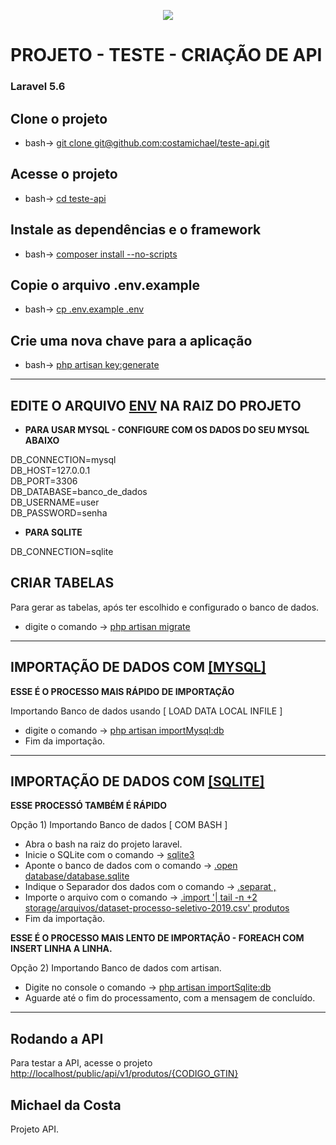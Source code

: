 <p align="center"><img src="https://laravel.com/assets/img/components/logo-laravel.svg"></p>

<p align="center">
<h1>PROJETO - TESTE - CRIAÇÃO DE API</h1>
<h3>Laravel 5.6</h3>
</p>

## Clone o projeto
- bash-> [git clone git@github.com:costamichael/teste-api.git](#) 

## Acesse o projeto
- bash-> [cd teste-api](#)

## Instale as dependências e o framework
- bash-> [composer install --no-scripts](#)

## Copie o arquivo .env.example
- bash-> [cp .env.example .env](#)

## Crie uma nova chave para a aplicação
- bash-> [php artisan key:generate](#)

-----

## EDITE O ARQUIVO [ENV](#) NA RAIZ DO PROJETO

- **PARA USAR MYSQL - CONFIGURE COM OS DADOS DO SEU MYSQL ABAIXO** <br>

DB_CONNECTION=mysql <br>
DB_HOST=127.0.0.1 <br>
DB_PORT=3306 <br>
DB_DATABASE=banco_de_dados <br>
DB_USERNAME=user <br>
DB_PASSWORD=senha <br>

- **PARA SQLITE** <br>

DB_CONNECTION=sqlite <br>

## CRIAR TABELAS

Para gerar as tabelas, após ter escolhido e configurado o banco de dados.
- digite o comando -> [php artisan migrate](#)

------

## IMPORTAÇÃO DE DADOS COM [[MYSQL]](#)
 **ESSE É O PROCESSO MAIS RÁPIDO DE IMPORTAÇÃO**

Importando Banco de dados usando [ LOAD DATA LOCAL INFILE ]

- digite o comando -> [php artisan importMysql:db](#)
- Fim da importação.

------

## IMPORTAÇÃO DE DADOS COM [[SQLITE]](#)
 **ESSE PROCESSÓ TAMBÉM É RÁPIDO**

Opção 1) Importando Banco de dados [ COM BASH ]

- Abra o bash na raiz do projeto laravel.
- Inicie o SQLite com o comando -> [sqlite3](#)
- Aponte o banco de dados com o comando -> [.open database/database.sqlite](#)
- Indique o Separador dos dados com o comando -> [.separat ,](#)
- Importe o arquivo com o comando -> [.import '| tail -n +2 storage/arquivos/dataset-processo-seletivo-2019.csv' produtos](#)
- Fim da importação.

 **ESSE É O PROCESSO MAIS LENTO DE IMPORTAÇÃO - FOREACH COM INSERT LINHA A LINHA.**
 
 Opção 2) Importando Banco de dados com artisan.
- Digite no console o comando -> [php artisan importSqlite:db](#)
- Aguarde até o fim do processamento, com a mensagem de concluído.
------
## Rodando a API

Para testar a API, acesse o projeto [http://localhost/public/api/v1/produtos/{CODIGO_GTIN}](#)

## Michael da Costa

Projeto API.
